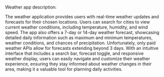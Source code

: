 Weather app description:

The weather application provides users with real-time weather updates and forecasts for their chosen locations. Users can search for cities to view current weather conditions, including temperature, humidity, and wind speed. The app also offers a 7-day or 14-day weather forecast, showcasing detailed daily information such as maximum and minimum temperatures, weather conditions, and chances of precipitation. Unfortunately, only paid weather APIs allow for forecasts extending beyond 3 days. With an intuitive interface that includes a search bar, forecast toggle, and responsive weather display, users can easily navigate and customize their weather experience, ensuring they stay informed about weather changes in their area, making it a valuable tool for planning daily activities.
